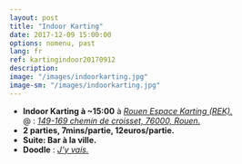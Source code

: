 ```yaml
---
layout: post
title: "Indoor Karting"
date: 2017-12-09 15:00:00
options: nomenu, past
lang: fr
ref: kartingindoor20170912
description: 
image: "/images/indoorkarting.jpg"
image-sm: "/images/indoorkarting.jpg"
---
```


<ul>
<li> <h4 style="display: inline;">Indoor Karting à ~15:00</h4> à <a href="http://rouen-espace-karting.fr/"><i>Rouen Espace Karting (REK).</i></a>
  <br>
  @ : <a href="https://goo.gl/maps/udGGMusui212"><i>149-169 chemin de croisset, 76000, Rouen.</i></a></li>

<li><h4 style="display: inline;">2 parties, 7mins/partie,  12euros/partie.</h4>
</li>
<li><h4 style="display: inline;">Suite: Bar à la ville.</h4>
</li>
<li>
<h4 style="display: inline;">Doodle</h4> : <a href="https://doodle.com/poll/79dx4ceepah7hc6w"> <i>J'y vais.</i></a>
</li>
</ul>
